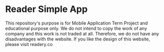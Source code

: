 # Reader Simple App

This repository's purpose is for Mobile Application Term Project and educational purpose only. We do not intend to copy the work of any company and this work is not traded at all. Therefore, we do not have any disadvantages with the website. If you like the design of this website, please visit readery.co
